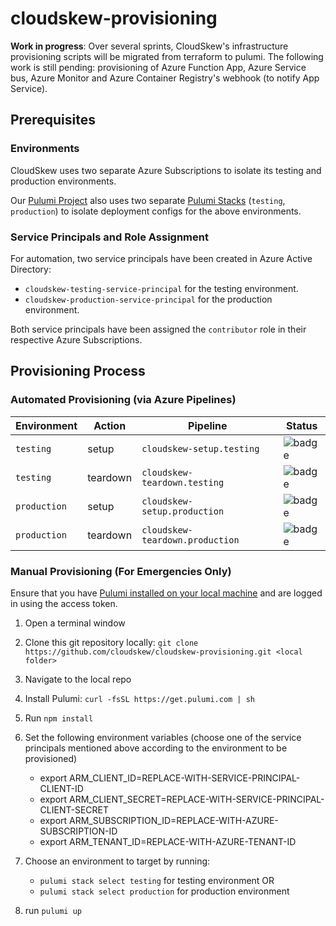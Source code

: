 # cloudskew-provisioning

**Work in progress**: Over several sprints, CloudSkew's infrastructure provisioning scripts will be migrated from terraform to pulumi. The following work is still pending: provisioning of Azure Function App, Azure Service bus, Azure Monitor and Azure Container Registry's webhook (to notify App Service).

## Prerequisites

### Environments

CloudSkew uses two separate Azure Subscriptions to isolate its testing and production environments.

Our [Pulumi Project](https://www.pulumi.com/docs/intro/concepts/project/) also uses two separate [Pulumi Stacks](https://www.pulumi.com/docs/intro/concepts/stack/) (`testing`, `production`) to isolate deployment configs for the above environments.

### Service Principals and Role Assignment

For automation, two service principals have been created in Azure Active Directory:

* `cloudskew-testing-service-principal` for the testing environment.
* `cloudskew-production-service-principal` for the production environment.

Both service principals have been assigned the `contributor` role in their respective Azure Subscriptions.

## Provisioning Process

### Automated Provisioning (via Azure Pipelines)

Environment|Action|Pipeline|Status
-----------|------|--------|------
`testing`|setup|`cloudskew-setup.testing`|![badge](https://dev.azure.com/cloudskew/cloudskew/_apis/build/status/provisioning/cloudskew-setup.testing?branchName=master)
`testing`|teardown|`cloudskew-teardown.testing`|![badge](https://dev.azure.com/cloudskew/cloudskew/_apis/build/status/provisioning/cloudskew-teardown.testing?branchName=master)
`production`|setup|`cloudskew-setup.production`|![badge](https://dev.azure.com/cloudskew/cloudskew/_apis/build/status/provisioning/cloudskew-setup.production?branchName=master)
`production`|teardown|`cloudskew-teardown.production`|![badge](https://dev.azure.com/cloudskew/cloudskew/_apis/build/status/provisioning/cloudskew-teardown.production?branchName=master)

### Manual Provisioning (For Emergencies Only)

Ensure that you have [Pulumi installed on your local machine](https://www.pulumi.com/docs/get-started/azure/) and are logged in using the access token.

1. Open a terminal window
2. Clone this git repository locally: `git clone https://github.com/cloudskew/cloudskew-provisioning.git <local folder>`
3. Navigate to the local repo
4. Install Pulumi: `curl -fsSL https://get.pulumi.com | sh`
5. Run `npm install`
6. Set the following environment variables (choose one of the service principals mentioned above according to the environment to be provisioned)

    * export ARM_CLIENT_ID=REPLACE-WITH-SERVICE-PRINCIPAL-CLIENT-ID
    * export ARM_CLIENT_SECRET=REPLACE-WITH-SERVICE-PRINCIPAL-CLIENT-SECRET
    * export ARM_SUBSCRIPTION_ID=REPLACE-WITH-AZURE-SUBSCRIPTION-ID
    * export ARM_TENANT_ID=REPLACE-WITH-AZURE-TENANT-ID

7. Choose an environment to target by running:

    * `pulumi stack select testing` for testing environment OR
    * `pulumi stack select production` for production environment

8. run `pulumi up`
